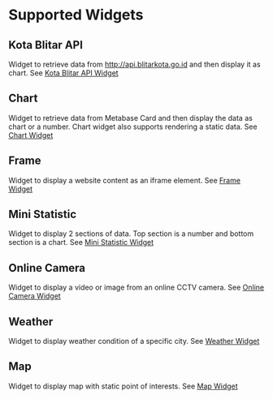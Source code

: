 # Supported Widgets

## Kota Blitar API
Widget to retrieve data from http://api.blitarkota.go.id and then display it as chart. See [Kota Blitar API Widget](./widgets/blitar-api.md)

## Chart
Widget to retrieve data from Metabase Card and then display the data as chart or a number. Chart widget also supports rendering a static data. See [Chart Widget](./widgets/not-found.md)

## Frame
Widget to display a website content as an iframe element. See [Frame Widget](./widgets/not-found.md)

## Mini Statistic
Widget to display 2 sections of data. Top section is a number and bottom section is a chart. See [Mini Statistic Widget](./widgets/not-found.md)

## Online Camera
Widget to display a video or image from an online CCTV camera. See [Online Camera Widget](./widgets/not-found.md)

## Weather
Widget to display weather condition of a specific city. See [Weather Widget](./widgets/not-found.md)

## Map
Widget to display map with static point of interests. See [Map Widget](./widgets/not-found.md)
